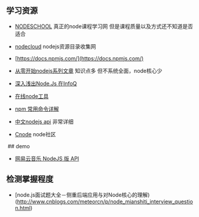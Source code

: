 ## 学习资源
- [NODESCHOOL](https://nodeschool.io/zh-cn/index.html)
 真正的node课程学习网  但是课程质量以及方式还不知道是否适合
 
- [nodecloud](https://www.nodecloud.org/)
  nodejs资源目录收集网

- [https://docs.npmjs.com/](https://docs.npmjs.com/)

- [从零开始nodejs系列文章](http://blog.fens.me/series-nodejs/)
知识点多 但不系统全面，node核心少

- [深入浅出Node.Js  在InfoQ](http://www.infoq.com/cn/master-nodejs)

- [在线node工具](https://c.runoob.com/compile/22)

- [npm 常用命令详解](http://www.cnblogs.com/PeunZhang/p/5553574.html)

- [中文nodejs api](http://nodejs.cn/api/os.html)
  非常详细
  
- [Cnode](https://cnodejs.org/)
  node社区
  
  ## demo
  - [网易云音乐 NodeJS 版 API](https://binaryify.github.io/NeteaseCloudMusicApi/#/?id=%e5%85%b3%e4%ba%8e%e6%ad%a4%e6%96%87%e6%a1%a3)

## 检测掌握程度
- [node.js面试题大全－侧重后端应用与对Node核心的理解)(http://www.cnblogs.com/meteorcn/p/node_mianshiti_interview_question.html)
